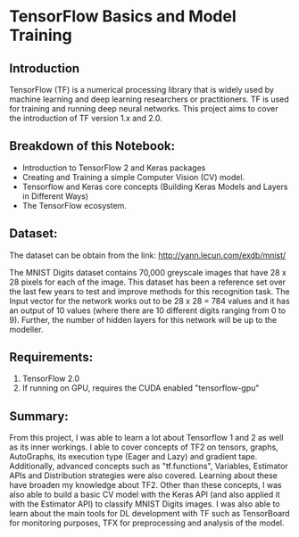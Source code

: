 # TensorFlow Basics and Model Training

## Introduction

TensorFlow (TF) is a numerical processing library that is widely used by machine learning and deep learning researchers or practitioners. TF is used for training and running deep neural networks. This project aims to cover the introduction of TF version 1.x and 2.0.

## Breakdown of this Notebook:
- Introduction to TensorFlow 2 and Keras packages
- Creating and Training a simple Computer Vision (CV) model.
- Tensorflow and Keras core concepts (Building Keras Models and Layers in Different Ways)
- The TensorFlow ecosystem.

## Dataset:

The dataset can be obtain from the link: http://yann.lecun.com/exdb/mnist/

The MNIST Digits dataset contains 70,000 greyscale images that have 28 x 28 pixels for each of the image. This dataset has been a reference set over the last few years to test and improve methods for this recognition task. The Input vector for the network works out to be 28 x 28 = 784 values and it has an output of 10 values (where there are 10 different digits ranging from 0 to 9). Further, the number of hidden layers for this network will be up to the modeller. 

## Requirements:
1. TensorFlow 2.0
2. If running on GPU, requires the CUDA enabled "tensorflow-gpu"

## Summary:

From this project, I was able to learn a lot about Tensorflow 1 and 2 as well as its inner workings. I able to cover concepts of TF2 on tensors, graphs, AutoGraphs, its execution type (Eager and Lazy) and gradient tape. Additionally, advanced concepts such as "tf.functions", Variables, Estimator APIs and Distribution strategies were also covered. Learning about these have broaden my knowledge about TF2. Other than these concepts, I was also able to build a basic CV model with the Keras API (and also applied it with the Estimator API) to classify MNIST Digits images. I was also able to learn about the main tools for DL development with TF such as TensorBoard for monitoring purposes, TFX for preprocessing and analysis of the model. 
